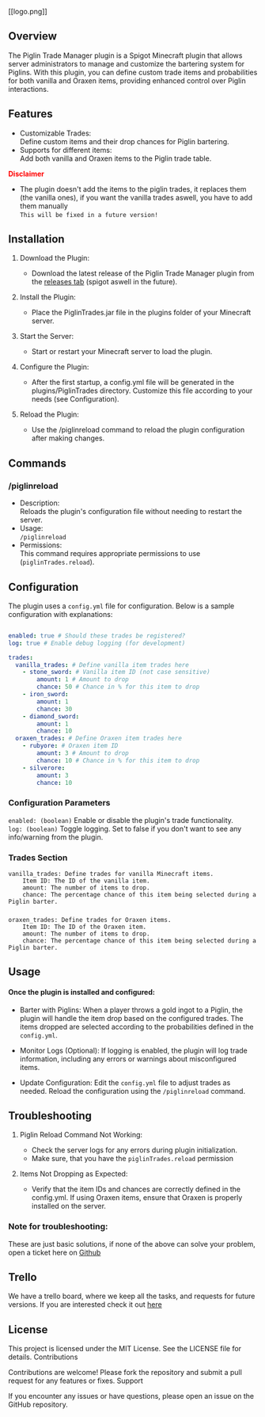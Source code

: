 [[logo.png]]

## Overview

The Piglin Trade Manager plugin is a Spigot Minecraft plugin that allows server administrators to manage and customize the bartering system for Piglins. With this plugin, you can define custom trade items and probabilities for both vanilla and Oraxen items, providing enhanced control over Piglin interactions.

## Features

- Customizable Trades: <br>
Define custom items and their drop chances for Piglin bartering.
- Supports for different items: <br>
Add both vanilla and Oraxen items to the Piglin trade table.

<b style=color:red;>Disclaimer</b>
- The plugin doesn't add the items to the piglin trades, it replaces them (the vanilla ones), if you want the vanilla trades aswell, you have to add them manually <br>
`This will be fixed in a future version!`

## Installation

1. Download the Plugin:
    - Download the latest release of the Piglin Trade Manager plugin from the [releases tab](https://github.com/Levy-Y/bartering-manager/releases) (spigot aswell in the future).

2. Install the Plugin:
    - Place the PiglinTrades.jar file in the plugins folder of your Minecraft server.

3. Start the Server:
    - Start or restart your Minecraft server to load the plugin.

4. Configure the Plugin:
    - After the first startup, a config.yml file will be generated in the plugins/PiglinTrades directory. Customize this file according to your needs (see Configuration).

5. Reload the Plugin:
    - Use the /piglinreload command to reload the plugin configuration after making changes.

## Commands
### /piglinreload

- Description: <br>
Reloads the plugin's configuration file without needing to restart the server.
- Usage: <br>
`/piglinreload`
- Permissions: <br>
This command requires appropriate permissions to use (`piglinTrades.reload`).

## Configuration

The plugin uses a `config.yml` file for configuration. Below is a sample configuration with explanations:

```yaml

enabled: true # Should these trades be registered?
log: true # Enable debug logging (for development)

trades:
  vanilla_trades: # Define vanilla item trades here
    - stone_sword: # Vanilla item ID (not case sensitive)
        amount: 1 # Amount to drop
        chance: 50 # Chance in % for this item to drop
    - iron_sword:
        amount: 1
        chance: 30
    - diamond_sword:
        amount: 1
        chance: 10
  oraxen_trades: # Define Oraxen item trades here
    - rubyore: # Oraxen item ID
        amount: 3 # Amount to drop
        chance: 10 # Chance in % for this item to drop
    - silverore:
        amount: 3
        chance: 10
```

### Configuration Parameters

`enabled: (boolean)` Enable or disable the plugin's trade functionality. <br>
`log: (boolean)` Toggle logging. Set to false if you don't want to see any info/warning from the plugin.

### Trades Section

    vanilla_trades: Define trades for vanilla Minecraft items.
        Item ID: The ID of the vanilla item.
        amount: The number of items to drop.
        chance: The percentage chance of this item being selected during a Piglin barter.
        
###

    oraxen_trades: Define trades for Oraxen items.
        Item ID: The ID of the Oraxen item.
        amount: The number of items to drop.
        chance: The percentage chance of this item being selected during a Piglin barter.

## Usage

#### Once the plugin is installed and configured:

- Barter with Piglins:
When a player throws a gold ingot to a Piglin, the plugin will handle the item drop based on the configured trades.
The items dropped are selected according to the probabilities defined in the `config.yml`.

- Monitor Logs (Optional):
If logging is enabled, the plugin will log trade information, including any errors or warnings about misconfigured items.

- Update Configuration:
Edit the `config.yml` file to adjust trades as needed.
Reload the configuration using the `/piglinreload` command.

## Troubleshooting

1. Piglin Reload Command Not Working: <br>
    - Check the server logs for any errors during plugin initialization.
    - Make sure, that you have the `piglinTrades.reload` permission

2. Items Not Dropping as Expected:
    - Verify that the item IDs and chances are correctly defined in the config.yml.
If using Oraxen items, ensure that Oraxen is properly installed on the server.

### Note for troubleshooting:
These are just basic solutions, if none of the above can solve your problem, open a ticket here on [Github](https://github.com/Levy-Y/bartering-manager/issues)

## Trello

We have a trello board, where we keep all the tasks, and requests for future versions. If you are interested check it out [here](https://trello.com/b/AdUkr5wt/trademanager)

## License

This project is licensed under the MIT License. See the LICENSE file for details.
Contributions

Contributions are welcome! Please fork the repository and submit a pull request for any features or fixes.
Support

If you encounter any issues or have questions, please open an issue on the GitHub repository.

